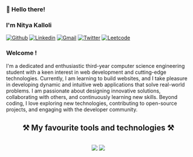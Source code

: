 ### 👋 Hello there!


### I'm Nitya Kalloli

[![Github](https://img.shields.io/badge/GitHub-100000?style=for-the-badge&logo=github&logoColor=white)](https://github.com/Nitya-Kalloli)
[![Linkedin](https://img.shields.io/badge/LinkedIn-0077B5?style=for-the-badge&logo=linkedin&logoColor=white)](https://www.linkedin.com/in/nitya-kalloli)
[![Gmail](https://img.shields.io/badge/Gmail-D14836?style=for-the-badge&logo=gmail&logoColor=white)](mailto:nityakalloli.dev@gmail.com)
[![Twitter](https://img.shields.io/badge/Twitter-1DA1F2?style=for-the-badge&logo=twitter&logoColor=white)](https://twitter.com/NityaPrakash23)
[![Leetcode](https://img.shields.io/badge/-LeetCode-FFA116?style=for-the-badge&logo=LeetCode&logoColor=black)](https://leetcode.com/u/Nitya_Prakash/)

### Welcome !
I'm a dedicated and enthusiastic third-year computer science engineering student with a keen interest in web development and cutting-edge technologies. Currently, I am learning to build websites, and I take pleasure in developing dynamic and intuitive web applications that solve real-world problems. I am passionate about designing innovative solutions, collaborating with others, and continuously learning new skills. Beyond coding, I love exploring new technologies, contributing to open-source projects, and engaging with the developer community.


<h2 align="center">⚒️ My favourite tools and technologies ⚒️</h2>
<br/>
<div align="center">
    <img src="https://skillicons.dev/icons?i=react,python,js,mysql,typescript,java,c,github,git" />
    <img src="https://skillicons.dev/icons?i=html,css,bootstrap,tailwind,mongodb,nodejs,express,vscode,postman,postgresql" /><br>
</div>

<br/>

 

